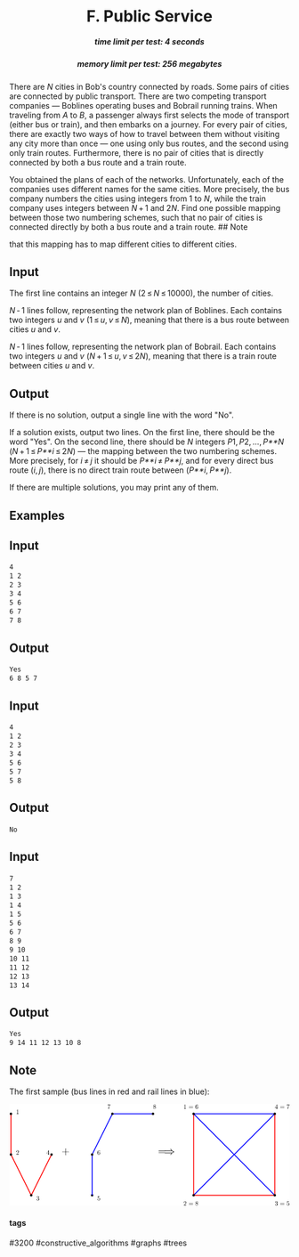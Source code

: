 <h1 style='text-align: center;'> F. Public Service</h1>

<h5 style='text-align: center;'>time limit per test: 4 seconds</h5>
<h5 style='text-align: center;'>memory limit per test: 256 megabytes</h5>

There are *N* cities in Bob's country connected by roads. Some pairs of cities are connected by public transport. There are two competing transport companies — Boblines operating buses and Bobrail running trains. When traveling from *A* to *B*, a passenger always first selects the mode of transport (either bus or train), and then embarks on a journey. For every pair of cities, there are exactly two ways of how to travel between them without visiting any city more than once — one using only bus routes, and the second using only train routes. Furthermore, there is no pair of cities that is directly connected by both a bus route and a train route.

You obtained the plans of each of the networks. Unfortunately, each of the companies uses different names for the same cities. More precisely, the bus company numbers the cities using integers from 1 to *N*, while the train company uses integers between *N* + 1 and 2*N*. Find one possible mapping between those two numbering schemes, such that no pair of cities is connected directly by both a bus route and a train route. ## Note

 that this mapping has to map different cities to different cities.

## Input

The first line contains an integer *N* (2 ≤ *N* ≤ 10000), the number of cities.

*N* - 1 lines follow, representing the network plan of Boblines. Each contains two integers *u* and *v* (1 ≤ *u*, *v* ≤ *N*), meaning that there is a bus route between cities *u* and *v*.

*N* - 1 lines follow, representing the network plan of Bobrail. Each contains two integers *u* and *v* (*N* + 1 ≤ *u*, *v* ≤ 2*N*), meaning that there is a train route between cities *u* and *v*.

## Output

If there is no solution, output a single line with the word "No".

If a solution exists, output two lines. On the first line, there should be the word "Yes". On the second line, there should be *N* integers *P*1, *P*2, ..., *P**N* (*N* + 1 ≤ *P**i* ≤ 2*N*) — the mapping between the two numbering schemes. More precisely, for *i* ≠ *j* it should be *P**i* ≠ *P**j*, and for every direct bus route (*i*, *j*), there is no direct train route between (*P**i*, *P**j*).

If there are multiple solutions, you may print any of them.

## Examples

## Input


```
4  
1 2  
2 3  
3 4  
5 6  
6 7  
7 8  

```
## Output


```
Yes  
6 8 5 7  

```
## Input


```
4  
1 2  
2 3  
3 4  
5 6  
5 7  
5 8  

```
## Output


```
No  

```
## Input


```
7  
1 2  
1 3  
1 4  
1 5  
5 6  
6 7  
8 9  
9 10  
10 11  
11 12  
12 13  
13 14  

```
## Output


```
Yes  
9 14 11 12 13 10 8  

```
## Note

The first sample (bus lines in red and rail lines in blue):

![](images/efe8f12cad3807c409243e2b6c9e13afe2fc9973.png)



#### tags 

#3200 #constructive_algorithms #graphs #trees 